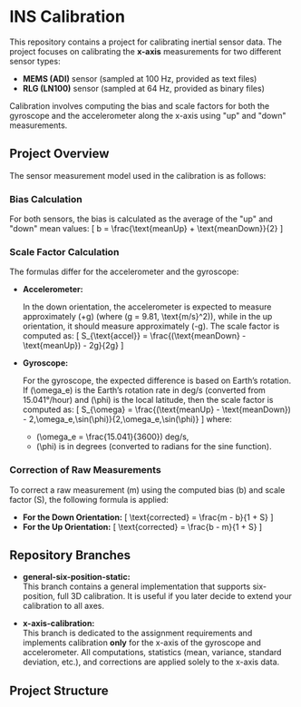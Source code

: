 # INS Calibration

This repository contains a project for calibrating inertial sensor data. The project focuses on calibrating the **x-axis** measurements for two different sensor types:

- **MEMS (ADI)** sensor (sampled at 100 Hz, provided as text files)
- **RLG (LN100)** sensor (sampled at 64 Hz, provided as binary files)

Calibration involves computing the bias and scale factors for both the gyroscope and the accelerometer along the x-axis using "up" and "down" measurements.

## Project Overview

The sensor measurement model used in the calibration is as follows:

### Bias Calculation

For both sensors, the bias is calculated as the average of the "up" and "down" mean values:
\[
b = \frac{\text{meanUp} + \text{meanDown}}{2}
\]

### Scale Factor Calculation

The formulas differ for the accelerometer and the gyroscope:

- **Accelerometer:**

  In the down orientation, the accelerometer is expected to measure approximately \(+g\) (where \(g = 9.81\, \text{m/s}^2\)), while in the up orientation, it should measure approximately \(-g\). The scale factor is computed as:
  \[
  S_{\text{accel}} = \frac{(\text{meanDown} - \text{meanUp}) - 2g}{2g}
  \]
  
- **Gyroscope:**

  For the gyroscope, the expected difference is based on Earth’s rotation. If \(\omega_e\) is the Earth’s rotation rate in deg/s (converted from 15.041°/hour) and \(\phi\) is the local latitude, then the scale factor is computed as:
  \[
  S_{\omega} = \frac{(\text{meanUp} - \text{meanDown}) - 2\,\omega_e\,\sin(\phi)}{2\,\omega_e\,\sin(\phi)}
  \]
  where:
  - \(\omega_e = \frac{15.041}{3600}\) deg/s,
  - \(\phi\) is in degrees (converted to radians for the sine function).

### Correction of Raw Measurements

To correct a raw measurement \(m\) using the computed bias \(b\) and scale factor \(S\), the following formula is applied:

- **For the Down Orientation:**
  \[
  \text{corrected} = \frac{m - b}{1 + S}
  \]
- **For the Up Orientation:**
  \[
  \text{corrected} = \frac{b - m}{1 + S}
  \]

## Repository Branches

- **general-six-position-static:**  
  This branch contains a general implementation that supports six-position, full 3D calibration. It is useful if you later decide to extend your calibration to all axes.

- **x-axis-calibration:**  
  This branch is dedicated to the assignment requirements and implements calibration **only** for the x-axis of the gyroscope and accelerometer. All computations, statistics (mean, variance, standard deviation, etc.), and corrections are applied solely to the x-axis data.

## Project Structure

